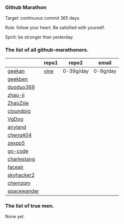 ### Github Marathon

Target: continuous commit 365 days.

Rule: follow your heart. Be satisfied with yourself.

Spirit: be stronger than yesterday.

### The list of all github-marathoners.

|       | repo1 | repo2     | email    |
|-------|-------|-----------|----------|
| [geekan](https://github.com/geekan) | [vine](https://github.com/vine-comment/vine) | 0-39g/day | 0-9g/day |
| [geekben](https://github.com/geekben) |       |           |          |
| [duoduo369](https://github.com/duoduo369) |       |           |          |
| [zhao-ji](http://github.com/zhao-ji) |       |           |          |
| [ZhaoZijie](https://github.com/ZhaoZijie) |       |           |          |
| [cloundpig](https://github.com/cloundpig) |       |           |          |
| [VgDog](https://github.com/VgDog) |       |           |          |
| [airyland](https://github.com/airyland) |       |           |          |
| [cheng404](https://github.com/cheng404) |       |           |          |
| [zexpp5](https://github.com/zexpp5) |       |           |          |
| [go-code](https://github.com/go-code/) |       |           |          |
| [charlestang](https://github.com/charlestang) |       |           |          |
| [faceair](https://github.com/faceair) |       |           |          |
| [skyhacker2](https://github.com/skyhacker2) |       |           |          |
| [chemzqm](https://github.com/chemzqm) |       |           |          |
| [spacewander](https://github.com/spacewander) |       |           |          |

### The list of true men.

None yet.
